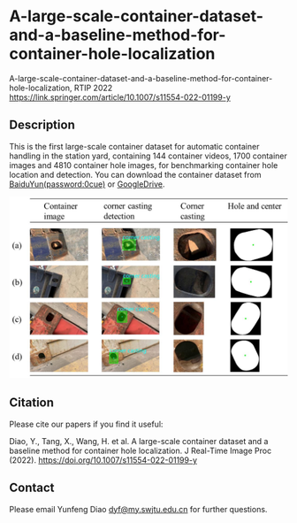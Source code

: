 # A-large-scale-container-dataset-and-a-baseline-method-for-container-hole-localization

A-large-scale-container-dataset-and-a-baseline-method-for-container-hole-localization, RTIP 2022
https://link.springer.com/article/10.1007/s11554-022-01199-y

## Description

This is the first large-scale container dataset for automatic container handling in the station yard, containing 144 container videos, 1700 container images and 4810 container hole images, for benchmarking container hole location and detection. You can download the container dataset from [BaiduYun(password:0cue)](https://pan.baidu.com/s/103Zvqa4O-saty02ZAj2Siw) or [GoogleDrive](https://drive.google.com/file/d/1yzTNza_V6Rt_Wxd74JXrJGO4jMS_3EU1/view?usp=sharing). 

![image](https://github.com/qkicen/A-large-scale-container-dataset-and-a-baseline-method-for-container-hole-localization/blob/main/dataset.png)

## Citation
Please cite our papers if you find it useful:

Diao, Y., Tang, X., Wang, H. et al. A large-scale container dataset and a baseline method for container hole localization. J Real-Time Image Proc (2022). https://doi.org/10.1007/s11554-022-01199-y

## Contact
Please email Yunfeng Diao dyf@my.swjtu.edu.cn for further questions.
